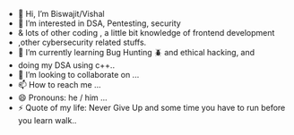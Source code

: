 - 👋 Hi, I’m Biswajit/Vishal 
- 👀 I’m interested in DSA, Pentesting, security
-    & lots of other coding , a little bit knowledge of frontend development
-    ,other cybersecurity related stuffs.
- 🌱 I’m currently learning Bug Hunting 🪲 and ethical hacking, and
-    doing my DSA using c++..
- 💞️ I’m looking to collaborate on ...
- 📫 How to reach me ...
- 😄 Pronouns: he / him ...
- ⚡ Quote of my life: Never Give Up and some time you have to run before you learn walk..

<!---
rout369/rout369 is a ✨ special ✨ repository because its `README.md` (this file) appears on your GitHub profile.
You can click the Preview link to take a look at your changes.
--->
